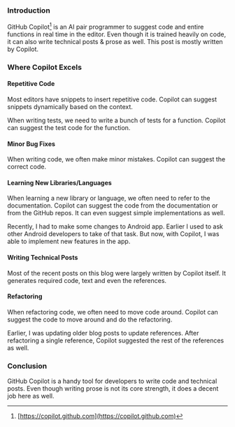<!--
.. title: This Post is Mostly Written by GitHub Copilot
.. slug: letting-copilot-to-write-technical-posts
.. date: 2022-12-24 14:32:12 UTC+05:30
.. tags: writing, copilot, draft
.. category: programming
.. link:
.. description: Using GitHub copilot to write technical posts, prose and code.
.. type: text
-->

### Introduction

GitHub Copilot[^copilot] is an AI pair programmer to suggest code and entire functions in real time in the editor. Even though it is trained heavily on code, it can also write technical posts & prose as well. This post is mostly written by Copilot.


### Where Copilot Excels

#### Repetitive Code

Most editors have snippets to insert repetitive code. Copilot can suggest snippets dynamically based on the context.

When writing tests, we need to write a bunch of tests for a function. Copilot can suggest the test code for the function.


#### Minor Bug Fixes

When writing code, we often make minor mistakes. Copilot can suggest the correct code.


#### Learning New Libraries/Languages

When learning a new library or language, we often need to refer to the documentation. Copilot can suggest the code from the documentation or from the GitHub repos. It can even suggest simple implementations as well.

Recently, I had to make some changes to Android app. Earlier I used to ask other Android developers to take of that task. But now, with Copilot, I was able to implement new features in the app.

#### Writing Technical Posts

Most of the recent posts on this blog were largely written by Copilot itself. It generates required code, text and even the references.


#### Refactoring

When refactoring code, we often need to move code around. Copilot can suggest the code to move around and do the refactoring.

Earlier, I was updating older blog posts to update references. After refactoring a single reference, Copilot suggested the rest of the references as well.

### Conclusion

GitHub Copilot is a handy tool for developers to write code and technical posts. Even though writing prose is not its core strength, it does a decent job here as well.


[^copilot]: [https://copilot.github.com](https://copilot.github.com)
